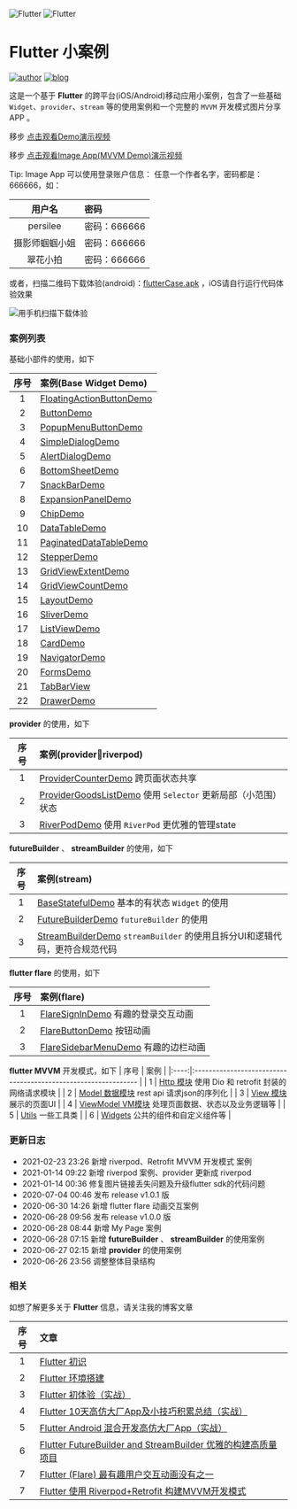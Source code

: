 
![Flutter](https://cdn.lishaoy.net/flutterInstall/flutter_run5.png)
![Flutter](https://cdn.lishaoy.net/image/flutterMVVM/cover.png)

# Flutter 小案例

[![author](https://img.shields.io/badge/author-persilee-orange.svg)](https://github.com/persilee) [![blog](https://img.shields.io/badge/blog-lishaoy.net-blue.svg)](https://h.lishaoy.net)

这是一个基于 **Flutter** 的跨平台(iOS/Android)移动应用小案例，包含了一些基础 `Widget`、`provider`、`stream` 等的使用案例和一个完整的 `MVVM` 开发模式图片分享APP 。

移步 [点击观看Demo演示视频](https://www.bilibili.com/video/BV11t4y197cA/) 

移步 [点击观看Image App(MVVM Demo)演示视频](https://www.bilibili.com/video/BV1ur4y1A7of)

Tip: Image App 可以使用登录账户信息：
任意一个作者名字，密码都是：666666，如：

|  用户名      |     密码      |
|:---------:|:---------------|
|persilee     |  密码：666666|
|摄影师蝈蝈小姐 |   密码：666666|
|翠花小拍      |  密码：666666|

或者，扫描二维码下载体验(android)：[flutterCase.apk](https://github.com/persilee/flutter_pro/releases/download/v1.0.2/flutterCase1.0.2.apk) ，iOS请自行运行代码体验效果

![用手机扫描下载体验](https://cdn.lishaoy.net/image/flutterMVVM/flutterCase1.0.2.png)

### 案例列表

基础小部件的使用，如下

| 序号  |                              案例(Base Widget Demo)             |
|:----:|:--------------------------------------------------------------  |
|   1  | [FloatingActionButtonDemo](https://github.com/persilee/flutter_pro/blob/master/lib/demo/base_widget_demo/floating_action_button_demo.dart)      |
|   2  | [ButtonDemo](https://github.com/persilee/flutter_pro/blob/master/lib/demo/base_widget_demo/button_demo.dart)     |
|   3  | [PopupMenuButtonDemo](https://github.com/persilee/flutter_pro/blob/master/lib/demo/base_widget_demo/popup_menu_button_demo.dart) |
|   4  | [SimpleDialogDemo](https://github.com/persilee/flutter_pro/blob/master/lib/demo/base_widget_demo/simple_dialog_demo.dart) |
|   5  | [AlertDialogDemo](https://github.com/persilee/flutter_pro/blob/master/lib/demo/base_widget_demo/alert_dialog_demo.dart) |
|   6  | [BottomSheetDemo](https://github.com/persilee/flutter_pro/blob/master/lib/demo/base_widget_demo/bottom_sheet_demo.dart) |
|   7  | [SnackBarDemo](https://github.com/persilee/flutter_pro/blob/master/lib/demo/base_widget_demo/snack_bar_demo.dart) |
|   8  | [ExpansionPanelDemo](https://github.com/persilee/flutter_pro/blob/master/lib/demo/base_widget_demo/expansion_panel_demo.dart) |
|   9  | [ChipDemo](https://github.com/persilee/flutter_pro/blob/master/lib/demo/base_widget_demo/chip_demo.dart) |
|   10 | [DataTableDemo](https://github.com/persilee/flutter_pro/blob/master/lib/demo/base_widget_demo/data_table_demo.dart) |
|   11 | [PaginatedDataTableDemo](https://github.com/persilee/flutter_pro/blob/master/lib/demo/base_widget_demo/paginated_table_demo.dart) |
|   12 | [StepperDemo](https://github.com/persilee/flutter_pro/blob/master/lib/demo/base_widget_demo/stepper_demo.dart) |
|   13 | [GridViewExtentDemo](https://github.com/persilee/flutter_pro/blob/master/lib/demo/base_widget_demo/view_demo.dart) |
|   14 | [GridViewCountDemo](https://github.com/persilee/flutter_pro/blob/master/lib/demo/base_widget_demo/view_demo.dart) |
|   15 | [LayoutDemo](https://github.com/persilee/flutter_pro/blob/master/lib/demo/base_widget_demo/layout_demo.dart) |
|   16 | [SliverDemo](https://github.com/persilee/flutter_pro/blob/master/lib/demo/base_widget_demo/sliver_demo.dart) |
|   17 | [ListViewDemo](https://github.com/persilee/flutter_pro/blob/master/lib/demo/base_widget_demo/listview_demo.dart) |
|   18 | [CardDemo](https://github.com/persilee/flutter_pro/blob/master/lib/demo/base_widget_demo/card_demo.dart) |
|   19 | [NavigatorDemo](https://github.com/persilee/flutter_pro/blob/master/lib/demo/base_widget_demo/navigator_demo.dart) |
|   20 | [FormsDemo](https://github.com/persilee/flutter_pro/blob/master/lib/demo/base_widget_demo/forms_demo.dart) |
|   21 | [TabBarView](https://github.com/persilee/flutter_pro/blob/master/lib/main.dart) |
|   22 | [DrawerDemo](https://github.com/persilee/flutter_pro/blob/master/lib/demo/base_widget_demo/drawer_demo.dart) |

**provider** 的使用，如下

| 序号  |                              案例(provider🍷riverpod)                              |
|:----:|:--------------------------------------------------------------  |
|   1  | [ProviderCounterDemo](https://github.com/persilee/flutter_pro/blob/master/lib/demo/provider_demo/provider_counter_demo.dart) 跨页面状态共享    |
|   2  | [ProviderGoodsListDemo](https://github.com/persilee/flutter_pro/blob/master/lib/demo/provider_demo/goods_list_demo.dart) 使用 `Selector` 更新局部（小范围）状态   |
|   3  | [RiverPodDemo](https://github.com/persilee/flutter_pro/blob/master/lib/demo/provider_demo/reverpod_page.dart) 使用 `RiverPod` 更优雅的管理state   |

**futureBuilder** 、 **streamBuilder** 的使用，如下

| 序号  |                              案例(stream)                              |
|:----:|:--------------------------------------------------------------  |
|   1  | [BaseStatefulDemo](https://github.com/persilee/flutter_pro/blob/master/lib/demo/stream_demo/base_stateful_demo.dart) 基本的有状态 `Widget` 的使用   |
|   2  | [FutureBuilderDemo](https://github.com/persilee/flutter_pro/blob/master/lib/demo/stream_demo/future_builder_demo.dart) `futureBuilder` 的使用  |
|   3  | [StreamBuilderDemo](https://github.com/persilee/flutter_pro/blob/master/lib/demo/stream_demo/stream_builder_demo.dart)  `streamBuilder` 的使用且拆分UI和逻辑代码，更符合规范代码 |

**flutter flare** 的使用，如下

| 序号  |                              案例(flare)                              |
|:----:|:--------------------------------------------------------------  |
|   1  | [FlareSignInDemo](https://github.com/persilee/flutter_pro/blob/master/lib/demo/flare_demo/flare_sign_in_demo.dart) 有趣的登录交互动画   |
|   2  | [FlareButtonDemo](https://github.com/persilee/flutter_pro/blob/master/lib/demo/flare_demo/flare_button_demo.dart) 按钮动画   |
|   3  | [FlareSidebarMenuDemo](https://github.com/persilee/flutter_pro/blob/master/lib/demo/flare_demo/flare_sidebar_menu_demo.dart) 有趣的边栏动画   |


**flutter MVVM** 开发模式，如下
| 序号  |                              案例                        |
|:----:|:--------------------------------------------------------------  |
|   1  | [Http 模块](https://github.com/persilee/flutter_pro/tree/master/lib/http) 使用 Dio 和 retrofit 封装的网络请求模块   |
|   2  | [Model 数据模块](https://github.com/persilee/flutter_pro/tree/master/lib/models) rest api 请求json的序列化   |
|   3  | [View 模块](https://github.com/persilee/flutter_pro/tree/master/lib/pages) 展示的页面UI   |
|   4  | [ViewModel VM模块](https://github.com/persilee/flutter_pro/tree/master/lib/view_model) 处理页面数据、状态以及业务逻辑等   |
|   5  | [Utils](https://github.com/persilee/flutter_pro/tree/master/lib/utils) 一些工具类   |
|   6  | [Widgets](https://github.com/persilee/flutter_pro/tree/master/lib/widgets) 公共的组件和自定义组件等   |

### 更新日志

- 2021-02-23 23:26 新增 riverpod、Retrofit MVVM 开发模式 案例
- 2021-01-14 09:22 新增 riverpod 案例、provider 更新成 riverpod
- 2021-01-14 00:36 修复图片链接丢失问题及升级flutter sdk的代码问题
- 2020-07-04 00:46 发布 release v1.0.1 版
- 2020-06-30 14:26 新增 flutter flare 动画交互案例
- 2020-06-28 09:56 发布 release v1.0.0 版
- 2020-06-28 08:44 新增 My Page 案例
- 2020-06-28 07:15 新增 **futureBuilder** 、 **streamBuilder** 的使用案例
- 2020-06-27 02:15 新增 **provider** 的使用案例
- 2020-06-26 23:56 调整整体目录结构

### 相关

如想了解更多关于 **Flutter** 信息，请关注我的博客文章

| 序号  |                              文章                               |
|:----:|:--------------------------------------------------------------  |
|   1  | [Flutter 初识](https://h.lishaoy.net/beautifulFlutter.html)      |
|   2  | [Flutter 环境搭建](https://h.lishaoy.net/flutterInstall.html)     |
|   3  | [Flutter 初体验（实战）](https://h.lishaoy.net/fristFlutter.html) |
|   4  | [Flutter 10天高仿大厂App及小技巧积累总结（实战）](https://h.lishaoy.net/flutterctrip) |
|   5  | [Flutter Android 混合开发高仿大厂App（实战）](https://h.lishaoy.net/androidctrip) |
|   6  | [Flutter FutureBuilder and StreamBuilder 优雅的构建高质量项目](https://h.lishaoy.net/futruebuilder-streambuilder) |
|   7  | [Flutter (Flare) 最有趣用户交互动画没有之一](https://h.lishaoy.net/flutter-flare) |
|   7  | [Flutter 使用 Riverpod+Retrofit 构建MVVM开发模式](https://h.lishaoy.net/fluttermvvm) |
